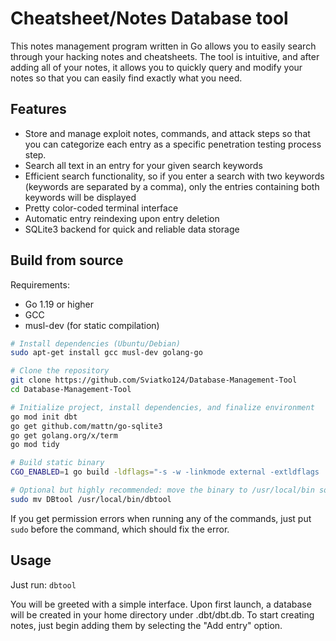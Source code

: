 # Cheatsheet/Notes Database tool
This notes management program written in Go allows you to easily search through your hacking notes and cheatsheets. The tool is intuitive, and after adding all of your notes, it allows you to quickly query and modify your notes so that you can easily find exactly what you need. 

## Features

- Store and manage exploit notes, commands, and attack steps so that you can categorize each entry as a specific penetration testing process step. 
- Search all text in an entry for your given search keywords
- Efficient search functionality, so if you enter a search with two keywords (keywords are separated by a comma), only the entries containing both keywords will be displayed
- Pretty color-coded terminal interface
- Automatic entry reindexing upon entry deletion
- SQLite3 backend for quick and reliable data storage

## Build from source

Requirements:
- Go 1.19 or higher
- GCC
- musl-dev (for static compilation)

```bash
# Install dependencies (Ubuntu/Debian)
sudo apt-get install gcc musl-dev golang-go

# Clone the repository
git clone https://github.com/Sviatko124/Database-Management-Tool
cd Database-Management-Tool

# Initialize project, install dependencies, and finalize environment
go mod init dbt
go get github.com/mattn/go-sqlite3
go get golang.org/x/term
go mod tidy

# Build static binary
CGO_ENABLED=1 go build -ldflags="-s -w -linkmode external -extldflags '-static'" DBtool.go

# Optional but highly recommended: move the binary to /usr/local/bin so that you can run the program from anywhere in your system
sudo mv DBtool /usr/local/bin/dbtool
```
If you get permission errors when running any of the commands, just put `sudo` before the command, which should fix the error. 

## Usage
Just run:
`dbtool`

You will be greeted with a simple interface. Upon first launch, a database will be created in your home directory under .dbt/dbt.db. To start creating notes, just begin adding them by selecting the "Add entry" option. 
